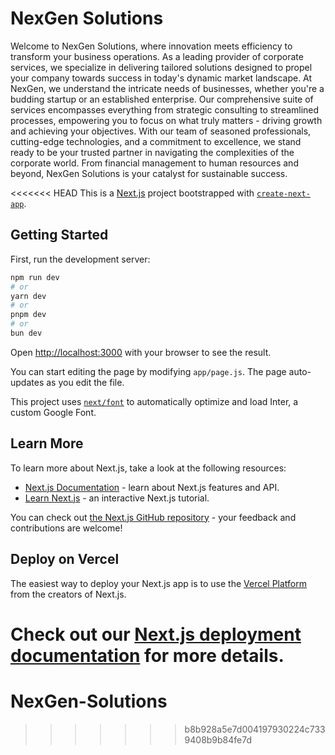 # NexGen Solutions
Welcome to NexGen Solutions, where innovation meets efficiency to transform your business operations. As a leading provider of corporate services, we specialize in delivering tailored solutions designed to propel your company towards success in today's dynamic market landscape.
At NexGen, we understand the intricate needs of businesses, whether you're a budding startup or an established enterprise. Our comprehensive suite of services encompasses everything from strategic consulting to streamlined processes, empowering you to focus on what truly matters - driving growth and achieving your objectives.
With our team of seasoned professionals, cutting-edge technologies, and a commitment to excellence, we stand ready to be your trusted partner in navigating the complexities of the corporate world. From financial management to human resources and beyond, NexGen Solutions is your catalyst for sustainable success.


<<<<<<< HEAD
This is a [Next.js](https://nextjs.org/) project bootstrapped with [`create-next-app`](https://github.com/vercel/next.js/tree/canary/packages/create-next-app).

## Getting Started

First, run the development server:

```bash
npm run dev
# or
yarn dev
# or
pnpm dev
# or
bun dev
```

Open [http://localhost:3000](http://localhost:3000) with your browser to see the result.

You can start editing the page by modifying `app/page.js`. The page auto-updates as you edit the file.

This project uses [`next/font`](https://nextjs.org/docs/basic-features/font-optimization) to automatically optimize and load Inter, a custom Google Font.

## Learn More

To learn more about Next.js, take a look at the following resources:

- [Next.js Documentation](https://nextjs.org/docs) - learn about Next.js features and API.
- [Learn Next.js](https://nextjs.org/learn) - an interactive Next.js tutorial.

You can check out [the Next.js GitHub repository](https://github.com/vercel/next.js/) - your feedback and contributions are welcome!

## Deploy on Vercel

The easiest way to deploy your Next.js app is to use the [Vercel Platform](https://vercel.com/new?utm_medium=default-template&filter=next.js&utm_source=create-next-app&utm_campaign=create-next-app-readme) from the creators of Next.js.

Check out our [Next.js deployment documentation](https://nextjs.org/docs/deployment) for more details.
=======
# NexGen-Solutions
>>>>>>> b8b928a5e7d004197930224c7339408b9b84fe7d
